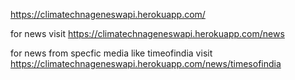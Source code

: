 https://climatechnageneswapi.herokuapp.com/

for news visit 
https://climatechnageneswapi.herokuapp.com/news

for news from specfic media like timeofindia visit 
https://climatechnageneswapi.herokuapp.com/news/timesofindia